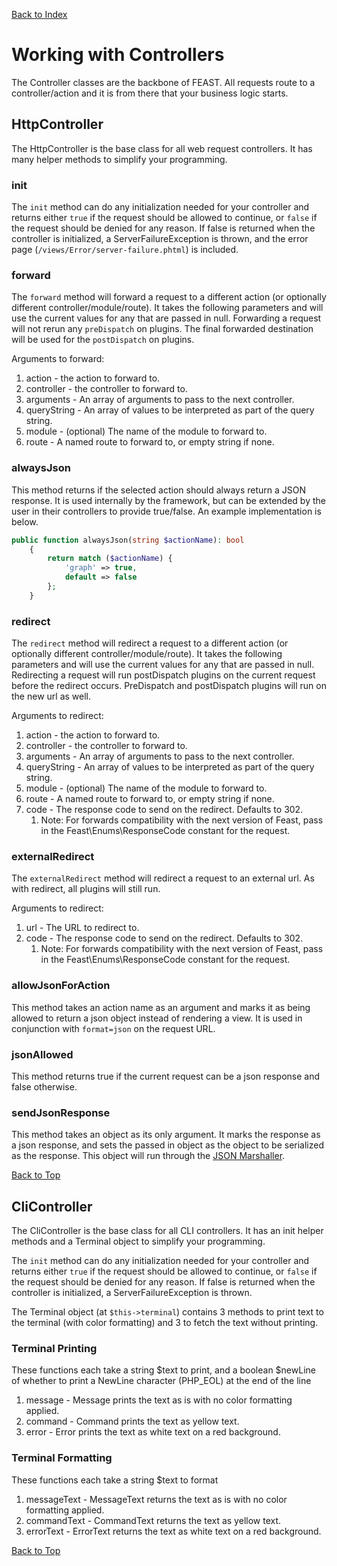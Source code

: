 [Back to Index](index.md)

# Working with Controllers

The Controller classes are the backbone of FEAST. All requests route to a controller/action and it is from there 
that your business logic starts.

## HttpController
The HttpController is the base class for all web request controllers. It has many helper methods to simplify your programming.

### init

The `init` method can do any initialization needed for your controller and returns either `true` if the request should be allowed 
to continue, or `false` if the request should be denied for any reason. If false is returned when the controller is initialized,
a ServerFailureException is thrown, and the error page (`/views/Error/server-failure.phtml`) is included.

### forward

The `forward` method will forward a request to a different action (or optionally different controller/module/route). It
takes the following parameters and will use the current values for any that are passed in null. Forwarding a request will not rerun
any `preDispatch` on plugins. The final forwarded destination will be used for the `postDispatch` on plugins.

Arguments to forward:
1. action - the action to forward to.
2. controller - the controller to forward to.
3. arguments - An array of arguments to pass to the next controller.
4. queryString - An array of values to be interpreted as part of the query string.
5. module - (optional) The name of the module to forward to.
6. route - A named route to forward to, or empty string if none.

### alwaysJson

This method returns if the selected action should always return a JSON response. It is used internally by the framework,
but can be extended by the user in their controllers to provide true/false. An example implementation is below.

```php
public function alwaysJson(string $actionName): bool
    {
        return match ($actionName) {
            'graph' => true,
            default => false
        };
    }
``` 

### redirect
The `redirect` method will redirect a request to a different action (or optionally different controller/module/route). It
takes the following parameters and will use the current values for any that are passed in null. Redirecting a request 
will run postDispatch plugins on the current request before the redirect occurs. PreDispatch and postDispatch plugins will
run on the new url as well.

Arguments to redirect:
1. action - the action to forward to.
2. controller - the controller to forward to.
3. arguments - An array of arguments to pass to the next controller.
4. queryString - An array of values to be interpreted as part of the query string.
5. module - (optional) The name of the module to forward to.
6. route - A named route to forward to, or empty string if none.
7. code - The response code to send on the redirect. Defaults to 302.
   1. Note: For forwards compatibility with the next version of Feast, pass in the Feast\Enums\ResponseCode constant for
   the request.

### externalRedirect
The `externalRedirect` method will redirect a request to an external url. As with redirect, all plugins will still run.

Arguments to redirect:
1. url - The URL to redirect to.
2. code - The response code to send on the redirect. Defaults to 302.
      1. Note: For forwards compatibility with the next version of Feast, pass in the Feast\Enums\ResponseCode constant for
      the request.
      
### allowJsonForAction
This method takes an action name as an argument and marks it as being allowed to return a json object instead of rendering a view. It is used in conjunction with `format=json`
on the request URL.

### jsonAllowed
This method returns true if the current request can be a json response and false otherwise.

### sendJsonResponse
This method takes an object as its only argument. It marks the response as a json response, and sets the passed in object as
the object to be serialized as the response. This object will run through the [JSON Marshaller](json.md). 

[Back to Top](#working-with-controllers)

## CliController
The CliController is the base class for all CLI controllers. It has an init helper methods and a Terminal object to simplify your programming.

The `init` method can do any initialization needed for your controller and returns either `true` if the request should be allowed
to continue, or `false` if the request should be denied for any reason. If false is returned when the controller is initialized,
a ServerFailureException is thrown.

The Terminal object (at `$this->terminal`) contains 3 methods to print text to the terminal (with color formatting) 
and 3 to fetch the text without printing.

### Terminal Printing
These functions each take a string $text to print, and a boolean $newLine of whether to print a NewLine character (PHP_EOL) at the end of the line
1. message - Message prints the text as is with no color formatting applied.
2. command - Command prints the text as yellow text.
3. error - Error prints the text as white text on a red background.

### Terminal Formatting
These functions each take a string $text to format
1. messageText - MessageText returns the text as is with no color formatting applied.
2. commandText - CommandText returns the text as yellow text.
3. errorText - ErrorText returns the text as white text on a red background.

[Back to Top](#working-with-controllers)

